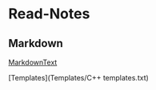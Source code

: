 # Read-Notes
## Markdown
[MarkdownText](Markdown/Markdown.txt)

[Templates](Templates/C++ templates.txt)
